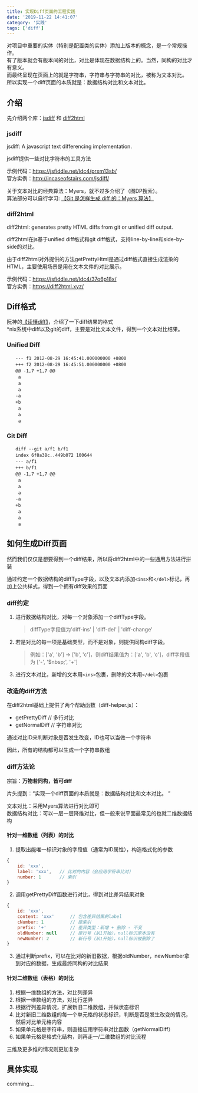 ```yaml
---
title: 实现Diff页面的工程实践
date: '2019-11-22 14:41:07'
category: '实践'
tags: ['diff']
---
```


对项目中重要的实体（特别是配置类的实体）添加上版本的概念，是一个常规操作。  
有了版本就会有版本间的对比，对比是体现在数据结构上的。当然，同构的对比才有意义。  
而最终呈现在页面上的就是字符串，字符串与字符串的对比，被称为文本对比。  
所以实现一个diff页面的本质就是：数据结构对比和文本对比。  

<!-- more -->

## 介绍

先介绍两个库：[jsdiff](https://github.com/kpdecker/jsdiff) 和 [diff2html](https://github.com/rtfpessoa/diff2html)  

### jsdiff

jsdiff: A javascript text differencing implementation.  

jsdiff提供一些对比字符串的工具方法

示例代码：https://jsfiddle.net/ldc4/prxm13sb/  
官方实例：http://incaseofstairs.com/jsdiff/

关于文本对比的经典算法：Myers，就不过多介绍了（图DP搜索）。  
算法部分可以自行学习: [【Git 是怎样生成 diff 的：Myers 算法】](https://cjting.me/2017/05/13/how-git-generate-diff/)

### diff2html

diff2html: generates pretty HTML diffs from git or unified diff output.

diff2html在js基于unified diff格式和git diff格式，支持line-by-line和side-by-side的对比。

由于diff2html对外提供的方法getPrettyHtml是通过diff格式直接生成渲染的HTML，主要使用场景是用在文本文件的对比展示。

示例代码：https://jsfiddle.net/ldc4/37o6p18x/  
官方实例：https://diff2html.xyz/

## Diff格式

阮神的[【读懂diff】](http://www.ruanyifeng.com/blog/2012/08/how_to_read_diff.html)，介绍了一下diff结果的格式  
*nix系统中diff以及git的diff，主要是对比文本文件，得到一个文本对比结果。

### Unified Diff

```
　　--- f1 2012-08-29 16:45:41.000000000 +0800
　　+++ f2 2012-08-29 16:45:51.000000000 +0800
　　@@ -1,7 +1,7 @@
　　 a
　　 a
　　 a
　　-a
　　+b
　　 a
　　 a
　　 a
```

### Git Diff

```
　　diff --git a/f1 b/f1
　　index 6f8a38c..449b072 100644
　　--- a/f1
　　+++ b/f1
　　@@ -1,7 +1,7 @@
　　 a
　　 a
　　 a
　　-a
　　+b
　　 a
　　 a
　　 a
```

## 如何生成Diff页面

然而我们仅仅是想要得到一个diff结果，所以将diff2html中的一些通用方法进行拼装

通过约定一个数据结构的diffType字段，以及文本内添加`<ins>`和`</del>`标记，再加上公共样式，得到一个拥有diff效果的页面

### diff约定

1. 进行数据结构对比，对每一个对象添加一个diffType字段。
   > diffType字段值为'diff-ins' | 'diff-del' | 'diff-change'
2. 若是对比的每一项是基础类型，而不是对象，则提供同构diff字段。
   > 例如：['a', 'b'] -> ['b', 'c']，则diff结果值为：['a', 'b', 'c']，diff字段值为 ['-', '$nbsp;', '+']
3. 进行文本对比，新增的文本用`<ins>`包裹，删除的文本用`</del>`包裹

### 改造的diff方法

在diff2html基础上提供了两个帮助函数（diff-helper.js）：  
- getPrettyDiff    // 多行对比
- getNormalDiff    // 字符串对比

通过对比ID来判断对象是否发生改变，ID也可以当做一个字符串  

因此，所有的结构都可以生成一个字符串数组  

### diff方法论

宗旨：**万物若同构，皆可diff**

片头提到：“实现一个diff页面的本质就是：数据结构对比和文本对比。 ” 

文本对比：采用Myers算法进行对比即可  
数据结构对比：可以一层一层降维对比，但一般来说平面最常见的也就二维数据结构

#### 针对一维数组（列表）的对比

1. 提取出能唯一标识对象的字段值（通常为ID属性），构造格式化的参数
  ```javascript
  {
      id: 'xxx',
      label: 'xxx',   // 比对的内容（会应用字符串比对）
      number: 1       // 索引
  }
  ```

2. 调用getPrettyDiff函数进行对比，得到对比差异结果对象
  ```javascript
  {
      id: 'xxx',
      content: 'xxx'      // 包含差异结果的label
      cNumber: 1          // 原索引
      prefix: '+'         // 差异类型：新增 + 删除 - 不变  
      oldNumber: null     // 原行号（从1开始），null标识原本没有
      newNumber: 2        // 新行号（从1开始），null标识被删除了
  }
  ```
3. 通过判断prefix，可以在比对的新旧数据，根据oldNumber，newNumber拿到对应的数据，生成最终同构的对比结果

#### 针对二维数组（表格）的对比

1. 根据一维数组的方法，对比列差异
2. 根据一维数组的方法，对比行差异
3. 根据行列差异情况，扩展新旧二维数组，并做状态标识
4. 比对新旧二维数组的每一个单元格的状态标识，判断是否是发生改变的情况，然后对比单元格内容
5. 如果单元格是字符串，则直接应用字符串对比函数（getNormalDiff）
6. 如果单元格是格式化结构，则再走一/二维数组的对比流程
 
三维及更多维的情况则更加复杂


## 具体实现

comming...




